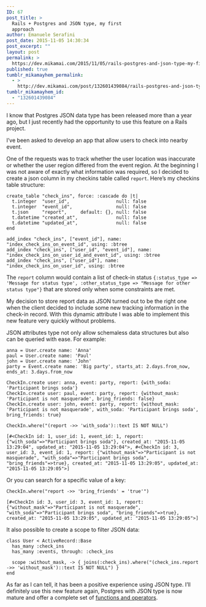 ```yaml
---
ID: 67
post_title: >
  Rails + Postgres and JSON type, my first
  approach
author: Emanuele Serafini
post_date: 2015-11-05 14:30:34
post_excerpt: ""
layout: post
permalink: >
  https://dev.mikamai.com/2015/11/05/rails-postgres-and-json-type-my-first-approach/
published: true
tumblr_mikamayhem_permalink:
  - >
    http://dev.mikamai.com/post/132601439084/rails-postgres-and-json-type-my-first-approach
tumblr_mikamayhem_id:
  - "132601439084"
---
```

<p>I know that Postgres JSON data type has been released more than a year ago, but I just recently had the opportunity to use this feature on a Rails project.</p>

<p>I&rsquo;ve been asked to develop an app that allow users to check into nearby event.</p>

<p>One of the requests was to track whether the user location was inaccurate or whether the user region differed from the event region. At the beginning I was not aware of exactly what information was required, so I decided to create a json column in my checkins table called <code>report</code>. Here&rsquo;s my checkins table structure:</p>

<pre><code>create_table "check_ins", force: :cascade do |t|
  t.integer  "user_id",                 null: false
  t.integer  "event_id",                null: false
  t.json     "report",     default: {}, null: false
  t.datetime "created_at",              null: false
  t.datetime "updated_at",              null: false
end

add_index "check_ins", ["event_id"], name: "index_check_ins_on_event_id", using: :btree
add_index "check_ins", ["user_id", "event_id"], name: "index_check_ins_on_user_id_and_event_id", using: :btree
add_index "check_ins", ["user_id"], name: "index_check_ins_on_user_id", using: :btree
</code></pre>

<p>The <code>report</code> column would contain a list of check-in status <code>{:status_type =&gt; 'Message for status type', :other_status_type =&gt; "Message for other status type"}</code> that are stored only when some constraints are met.</p>

<p>My decision to store report data as JSON turned out to be the right one when the client decided to include some new tracking information in the check-in record. With this dynamic attribute I was able to implement this new feature very quickly without problems.</p>

<p>JSON attributes type not only allow schemaless data structures but also can be queried with ease. For example:</p>

<pre><code>anna = User.create name: 'Anna'
paul = User.create name: 'Paul'
john = User.create name: 'John'
party = Event.create name: 'Big party', starts_at: 2.days.from_now, ends_at: 3.days.from_now

CheckIn.create user: anna, event: party, report: {with_soda: 'Participant brings soda'}
CheckIn.create user: paul, event: party, report: {without_mask: 'Participant is not masquerade', bring_friends: false}
CheckIn.create user: john, event: party, report: {without_mask: 'Participant is not masquerade', with_soda: 'Participant brings soda', bring_friends: true}

CheckIn.where("(report -&gt;&gt; 'with_soda')::text IS NOT NULL")

[#&lt;CheckIn id: 1, user_id: 1, event_id: 1, report: {"with_soda"=&gt;"Participant brings soda"}, created_at: "2015-11-05 13:29:04", updated_at: "2015-11-05 13:29:04"&gt;, #&lt;CheckIn id: 3, user_id: 3, event_id: 1, report: {"without_mask"=&gt;"Participant is not masquerade", "with_soda"=&gt;"Participant brings soda", "bring_friends"=&gt;true}, created_at: "2015-11-05 13:29:05", updated_at: "2015-11-05 13:29:05"&gt;]
</code></pre>

<p>Or you can search for a specific value of a key:</p>

<pre><code>CheckIn.where("report -&gt;&gt; 'bring_friends' = 'true'")

[#&lt;CheckIn id: 3, user_id: 3, event_id: 1, report: {"without_mask"=&gt;"Participant is not masquerade", "with_soda"=&gt;"Participant brings soda", "bring_friends"=&gt;true}, created_at: "2015-11-05 13:29:05", updated_at: "2015-11-05 13:29:05"&gt;]
</code></pre>

<p>It also possible to create a scope to filter JSON data:</p>

<pre><code>class User &lt; ActiveRecord::Base
  has_many :check_ins
  has_many :events, through: :check_ins

  scope :without_mask, -&gt; { joins(:check_ins).where("(check_ins.report -&gt;&gt; 'without_mask')::text IS NOT NULL") }
end
</code></pre>

<p>As far as I can tell, it has been a positive experience using JSON type. I&rsquo;ll definitely use this new feature again, Postgres with JSON type is now mature and offer a complete set of <a href="http://www.postgresql.org/docs/9.3/static/functions-json.html">functions and operators</a>.</p>